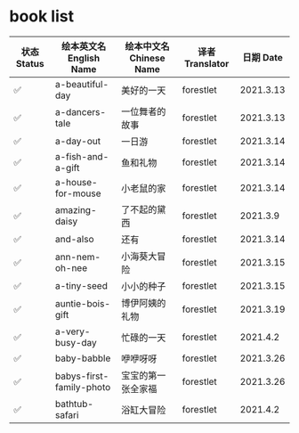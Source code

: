 # book list

| 状态 Status | 绘本英文名 English Name  | 绘本中文名 Chinese Name | 译者 Translator | 日期 Date |
| ----------- | ------------------------ | ----------------------- | --------------- | --------- |
| ✅          | a-beautiful-day          | 美好的一天              | forestlet       | 2021.3.13 |
| ✅          | a-dancers-tale           | 一位舞者的故事          | forestlet       | 2021.3.13 |
| ✅          | a-day-out                | 一日游                  | forestlet       | 2021.3.14 |
| ✅          | a-fish-and-a-gift        | 鱼和礼物                | forestlet       | 2021.3.14 |
| ✅          | a-house-for-mouse        | 小老鼠的家              | forestlet       | 2021.3.14 |
| ✅          | amazing-daisy            | 了不起的黛西            | forestlet       | 2021.3.9  |
| ✅          | and-also                 | 还有                    | forestlet       | 2021.3.14 |
| ✅          | ann-nem-oh-nee           | 小海葵大冒险            | forestlet       | 2021.3.15 |
| ✅          | a-tiny-seed              | 小小的种子              | forestlet       | 2021.3.15 |
| ✅          | auntie-bois-gift         | 博伊阿姨的礼物          | forestlet       | 2021.3.19 |
| ✅          | a-very-busy-day          | 忙碌的一天              | forestlet       | 2021.4.2  |
| ✅          | baby-babble              | 咿咿呀呀                | forestlet       | 2021.3.26 |
| ✅          | babys-first-family-photo | 宝宝的第一张全家福      | forestlet       | 2021.3.26 |
| ✅          | bathtub-safari           | 浴缸大冒险              | forestlet       | 2021.4.2  |
